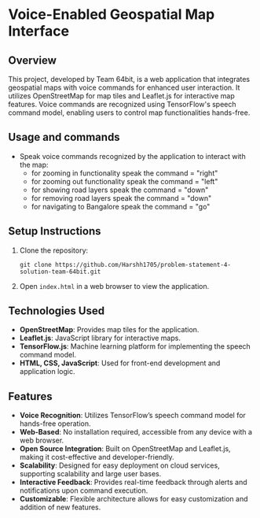 

# Voice-Enabled Geospatial Map Interface

## Overview

This project, developed by Team 64bit, is a web application that integrates geospatial maps with voice commands for enhanced user interaction. It utilizes OpenStreetMap for map tiles and Leaflet.js for interactive map features. Voice commands are recognized using TensorFlow's speech command model, enabling users to control map functionalities hands-free.

## Usage and commands

- Speak voice commands recognized by the application to interact with the map:
  - for zooming in functionality speak the command = "right"
  - for zooming out functionality speak the command = "left"
  - for showing road layers speak the command = "down"
  - for removing road layers speak the command = "down"
  - for navigating to Bangalore speak the command = "go"
 
 
## Setup Instructions

1. Clone the repository:
   ```
   git clone https://github.com/Harshh1705/problem-statement-4-solution-team-64bit.git
   ```
2. Open `index.html` in a web browser to view the application.


    
## Technologies Used

- **OpenStreetMap**: Provides map tiles for the application.
- **Leaflet.js**: JavaScript library for interactive maps.
- **TensorFlow.js**: Machine learning platform for implementing the speech command model.
- **HTML, CSS, JavaScript**: Used for front-end development and application logic.

## Features

- **Voice Recognition**: Utilizes TensorFlow’s speech command model for hands-free operation.
- **Web-Based**: No installation required, accessible from any device with a web browser.
- **Open Source Integration**: Built on OpenStreetMap and Leaflet.js, making it cost-effective and developer-friendly.
- **Scalability**: Designed for easy deployment on cloud services, supporting scalability and large user bases.
- **Interactive Feedback**: Provides real-time feedback through alerts and notifications upon command execution.
- **Customizable**: Flexible architecture allows for easy customization and addition of new features.






